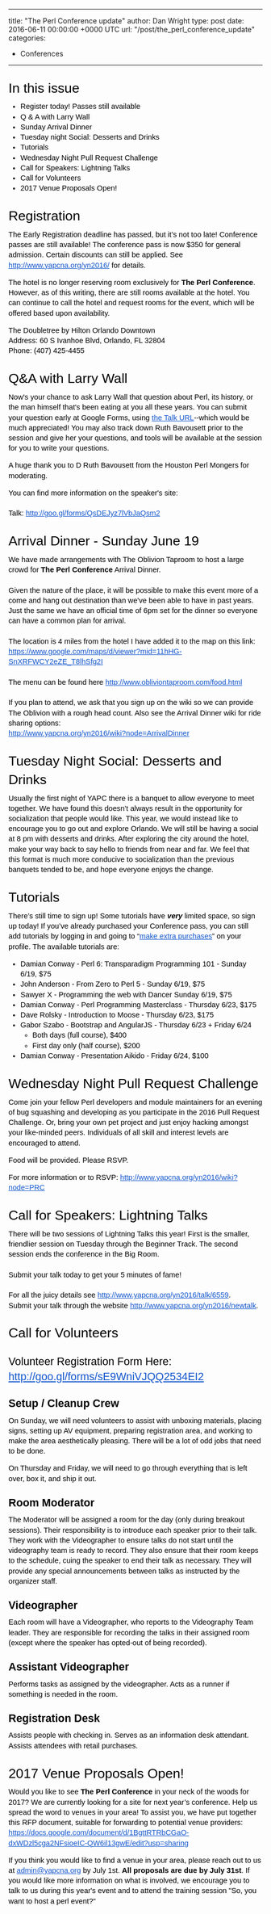 
---
title: "The Perl Conference update"
author: Dan Wright
type: post
date: 2016-06-11 00:00:00 +0000 UTC
url: "/post/the_perl_conference_update"
categories:
 - Conferences

---

<p dir="ltr" style="line-height: 1.38; margin-top: 20pt; margin-bottom: 6pt;" id="docs-internal-guid-fa45f329-4096-3286-d439-d224018cd7f0"><span style="font-size: 26.666666666666664px; font-family: Arial; color: #000000; background-color: transparent; font-weight: 400; font-style: normal; font-variant: normal; text-decoration: none; vertical-align: baseline;">In this issue</span></p>
<ul style="margin-top: 0pt; margin-bottom: 0pt;">
<li dir="ltr" style="list-style-type: disc; font-size: 14.666666666666666px; font-family: Arial; color: #000000; background-color: transparent; font-weight: 400; font-style: normal; font-variant: normal; text-decoration: none; vertical-align: baseline;">
<p dir="ltr" style="line-height: 1.38; margin-top: 0pt; margin-bottom: 0pt;"><span style="font-size: 14.666666666666666px; font-family: Arial; color: #000000; background-color: transparent; font-weight: 400; font-style: normal; font-variant: normal; text-decoration: none; vertical-align: baseline;">Register today! Passes still available</span></p>
</li>
<li dir="ltr" style="list-style-type: disc; font-size: 14.666666666666666px; font-family: Arial; color: #000000; background-color: transparent; font-weight: 400; font-style: normal; font-variant: normal; text-decoration: none; vertical-align: baseline;">
<p dir="ltr" style="line-height: 1.38; margin-top: 0pt; margin-bottom: 0pt;"><span style="font-size: 14.666666666666666px; font-family: Arial; color: #000000; background-color: transparent; font-weight: 400; font-style: normal; font-variant: normal; text-decoration: none; vertical-align: baseline;">Q &amp; A with Larry Wall</span></p>
</li>
<li dir="ltr" style="list-style-type: disc; font-size: 14.666666666666666px; font-family: Arial; color: #000000; background-color: transparent; font-weight: 400; font-style: normal; font-variant: normal; text-decoration: none; vertical-align: baseline;">
<p dir="ltr" style="line-height: 1.38; margin-top: 0pt; margin-bottom: 0pt;"><span style="font-size: 14.666666666666666px; font-family: Arial; color: #000000; background-color: transparent; font-weight: 400; font-style: normal; font-variant: normal; text-decoration: none; vertical-align: baseline;">Sunday Arrival Dinner</span></p>
</li>
<li dir="ltr" style="list-style-type: disc; font-size: 14.666666666666666px; font-family: Arial; color: #000000; background-color: transparent; font-weight: 400; font-style: normal; font-variant: normal; text-decoration: none; vertical-align: baseline;">
<p dir="ltr" style="line-height: 1.38; margin-top: 0pt; margin-bottom: 0pt;"><span style="font-size: 14.666666666666666px; font-family: Arial; color: #000000; background-color: transparent; font-weight: 400; font-style: normal; font-variant: normal; text-decoration: none; vertical-align: baseline;">Tuesday night Social: Desserts and Drinks</span></p>
</li>
<li dir="ltr" style="list-style-type: disc; font-size: 14.666666666666666px; font-family: Arial; color: #000000; background-color: transparent; font-weight: 400; font-style: normal; font-variant: normal; text-decoration: none; vertical-align: baseline;">
<p dir="ltr" style="line-height: 1.38; margin-top: 0pt; margin-bottom: 0pt;"><span style="font-size: 14.666666666666666px; font-family: Arial; color: #000000; background-color: transparent; font-weight: 400; font-style: normal; font-variant: normal; text-decoration: none; vertical-align: baseline;">Tutorials</span></p>
</li>
<li dir="ltr" style="list-style-type: disc; font-size: 14.666666666666666px; font-family: Arial; color: #000000; background-color: transparent; font-weight: 400; font-style: normal; font-variant: normal; text-decoration: none; vertical-align: baseline;">
<p dir="ltr" style="line-height: 1.38; margin-top: 0pt; margin-bottom: 0pt;"><span style="font-size: 14.666666666666666px; font-family: Arial; color: #000000; background-color: transparent; font-weight: 400; font-style: normal; font-variant: normal; text-decoration: none; vertical-align: baseline;">Wednesday Night Pull Request Challenge</span></p>
</li>
<li dir="ltr" style="list-style-type: disc; font-size: 14.666666666666666px; font-family: Arial; color: #000000; background-color: transparent; font-weight: 400; font-style: normal; font-variant: normal; text-decoration: none; vertical-align: baseline;">
<p dir="ltr" style="line-height: 1.38; margin-top: 0pt; margin-bottom: 0pt;"><span style="font-size: 14.666666666666666px; font-family: Arial; color: #000000; background-color: transparent; font-weight: 400; font-style: normal; font-variant: normal; text-decoration: none; vertical-align: baseline;">Call for Speakers: Lightning Talks</span></p>
</li>
<li dir="ltr" style="list-style-type: disc; font-size: 14.666666666666666px; font-family: Arial; color: #000000; background-color: transparent; font-weight: 400; font-style: normal; font-variant: normal; text-decoration: none; vertical-align: baseline;">
<p dir="ltr" style="line-height: 1.38; margin-top: 0pt; margin-bottom: 0pt;"><span style="font-size: 14.666666666666666px; font-family: Arial; color: #000000; background-color: transparent; font-weight: 400; font-style: normal; font-variant: normal; text-decoration: none; vertical-align: baseline;">Call for Volunteers</span></p>
</li>
<li dir="ltr" style="list-style-type: disc; font-size: 14.666666666666666px; font-family: Arial; color: #000000; background-color: transparent; font-weight: 400; font-style: normal; font-variant: normal; text-decoration: none; vertical-align: baseline;">
<p dir="ltr" style="line-height: 1.38; margin-top: 0pt; margin-bottom: 0pt;"><span style="font-size: 14.666666666666666px; font-family: Arial; color: #000000; background-color: transparent; font-weight: 400; font-style: normal; font-variant: normal; text-decoration: none; vertical-align: baseline;">2017 Venue Proposals Open!</span></p>
</li>
</ul>

<p dir="ltr" style="line-height: 1.38; margin-top: 20pt; margin-bottom: 6pt;" id="docs-internal-guid-5bceb8ec-4097-2041-04ba-3a7ab4d9e108"><span style="font-size: 26.666666666666664px; font-family: Arial; color: #000000; background-color: transparent; font-weight: 400; font-style: normal; font-variant: normal; text-decoration: none; vertical-align: baseline;">Registration</span></p>
<p dir="ltr" style="line-height: 1.38; margin-top: 0pt; margin-bottom: 0pt;"><span style="font-size: 14.666666666666666px; font-family: Arial; color: #000000; background-color: transparent; font-weight: 400; font-style: normal; font-variant: normal; text-decoration: none; vertical-align: baseline;">The Early Registration deadline has passed, but it’s not too late! Conference passes are still available! The conference pass is now $350 for general admission.  Certain discounts can still be applied.  See </span><a href="http://www.yapcna.org/yn2016/" style="text-decoration: none;"><span style="font-size: 14.666666666666666px; font-family: Arial; color: #1155cc; background-color: transparent; font-weight: 400; font-style: normal; font-variant: normal; text-decoration: underline; vertical-align: baseline;">http://www.yapcna.org/yn2016/</span></a><span style="font-size: 14.666666666666666px; font-family: Arial; color: #000000; background-color: transparent; font-weight: 400; font-style: normal; font-variant: normal; text-decoration: none; vertical-align: baseline;"> for details.</span></p>
<p></p>
<p dir="ltr" style="line-height: 1.38; margin-top: 0pt; margin-bottom: 0pt;"><span style="font-size: 14.666666666666666px; font-family: Arial; color: #000000; background-color: transparent; font-weight: 400; font-style: normal; font-variant: normal; text-decoration: none; vertical-align: baseline;">The hotel is no longer reserving room exclusively for </span><span style="font-size: 14.666666666666666px; font-family: Arial; color: #000000; background-color: transparent; font-weight: bold; font-style: normal; font-variant: normal; text-decoration: none; vertical-align: baseline;">The Perl Conference</span><span style="font-size: 14.666666666666666px; font-family: Arial; color: #000000; background-color: transparent; font-weight: 400; font-style: normal; font-variant: normal; text-decoration: none; vertical-align: baseline;">.   However, as of this writing, there are still rooms available at the hotel.   You can continue to call the hotel and request rooms for the event, which will be offered based upon availability.</span></p>
<p></p>
<p dir="ltr" style="line-height: 1.38; margin-top: 0pt; margin-bottom: 0pt;"><span style="font-size: 14.666666666666666px; font-family: Arial; color: #000000; background-color: transparent; font-weight: 400; font-style: normal; font-variant: normal; text-decoration: none; vertical-align: baseline;">The Doubletree by Hilton Orlando Downtown</span></p>
<p dir="ltr" style="line-height: 1.38; margin-top: 0pt; margin-bottom: 0pt;"><span style="font-size: 14.666666666666666px; font-family: Arial; color: #000000; background-color: transparent; font-weight: 400; font-style: normal; font-variant: normal; text-decoration: none; vertical-align: baseline;">Address: 60 S Ivanhoe Blvd, Orlando, FL 32804</span><span style="font-size: 14.666666666666666px; font-family: Arial; color: #000000; background-color: transparent; font-weight: 400; font-style: normal; font-variant: normal; text-decoration: none; vertical-align: baseline;"><br class="kix-line-break" /></span><span style="font-size: 14.666666666666666px; font-family: Arial; color: #000000; background-color: transparent; font-weight: 400; font-style: normal; font-variant: normal; text-decoration: none; vertical-align: baseline;">Phone: (407) 425-4455</span></p>
<p dir="ltr" style="line-height: 1.38; margin-top: 20pt; margin-bottom: 6pt;"><span style="font-size: 26.666666666666664px; font-family: Arial; color: #000000; background-color: transparent; font-weight: 400; font-style: normal; font-variant: normal; text-decoration: none; vertical-align: baseline;">Q&amp;A with Larry Wall</span></p>
<p dir="ltr" style="line-height: 1.38; margin-top: 0pt; margin-bottom: 0pt;"><span style="font-size: 14.666666666666666px; font-family: Arial; color: #000000; background-color: transparent; font-weight: 400; font-style: normal; font-variant: normal; text-decoration: none; vertical-align: baseline;">Now's your chance to ask Larry Wall that question about Perl, its history, or the man himself that's been eating at you all these years. You can submit your question early at Google Forms, using </span><a href="https://docs.google.com/forms/d/1khj-weGLFmQvXBA8SrH6i9vlLnflVCuqgfGUFyWTbBw/viewform?c=0&amp;w=1" style="text-decoration: none;"><span style="font-size: 14.666666666666666px; font-family: Arial; color: #1155cc; background-color: transparent; font-weight: 400; font-style: normal; font-variant: normal; text-decoration: underline; vertical-align: baseline;">the Talk URL</span></a><span style="font-size: 14.666666666666666px; font-family: Arial; color: #000000; background-color: transparent; font-weight: 400; font-style: normal; font-variant: normal; text-decoration: none; vertical-align: baseline;">--which would be much appreciated! You may also track down Ruth Bavousett prior to the session and give her your questions, and tools will be available at the session for you to write your questions.</span></p>
<p></p>
<p dir="ltr" style="line-height: 1.38; margin-top: 0pt; margin-bottom: 0pt;"><span style="font-size: 14.666666666666666px; font-family: Arial; color: #000000; background-color: transparent; font-weight: 400; font-style: normal; font-variant: normal; text-decoration: none; vertical-align: baseline;">A huge thank you to D Ruth Bavousett from the Houston Perl Mongers for moderating.</span></p>
<p></p>
<p dir="ltr" style="line-height: 1.38; margin-top: 0pt; margin-bottom: 0pt;"><span style="font-size: 14.666666666666666px; font-family: Arial; color: #000000; background-color: transparent; font-weight: 400; font-style: normal; font-variant: normal; text-decoration: none; vertical-align: baseline;">You can find more information on the speaker's site:</span><span style="font-size: 14.666666666666666px; font-family: Arial; color: #000000; background-color: transparent; font-weight: 400; font-style: normal; font-variant: normal; text-decoration: none; vertical-align: baseline;"><br class="kix-line-break" /></span><span style="font-size: 14.666666666666666px; font-family: Arial; color: #000000; background-color: transparent; font-weight: 400; font-style: normal; font-variant: normal; text-decoration: none; vertical-align: baseline;"><br class="kix-line-break" /></span><span style="font-size: 14.666666666666666px; font-family: Arial; color: #000000; background-color: transparent; font-weight: 400; font-style: normal; font-variant: normal; text-decoration: none; vertical-align: baseline;">Talk: </span><a href="http://goo.gl/forms/QsDEJyz7lVbJaQsm2" style="text-decoration: none;"><span style="font-size: 14.666666666666666px; font-family: Arial; color: #1155cc; background-color: transparent; font-weight: 400; font-style: normal; font-variant: normal; text-decoration: underline; vertical-align: baseline;">http://goo.gl/forms/QsDEJyz7lVbJaQsm2</span></a></p>
<p dir="ltr" style="line-height: 1.38; margin-top: 20pt; margin-bottom: 6pt;"><span style="font-size: 26.666666666666664px; font-family: Arial; color: #000000; background-color: transparent; font-weight: 400; font-style: normal; font-variant: normal; text-decoration: none; vertical-align: baseline;">Arrival Dinner - Sunday June 19</span></p>
<p dir="ltr" style="line-height: 1.38; margin-top: 0pt; margin-bottom: 0pt;"><span style="font-size: 14.666666666666666px; font-family: Arial; color: #000000; background-color: transparent; font-weight: 400; font-style: normal; font-variant: normal; text-decoration: none; vertical-align: baseline;">We have made arrangements with The Oblivion Taproom to host a large crowd for </span><span style="font-size: 14.666666666666666px; font-family: Arial; color: #000000; background-color: transparent; font-weight: bold; font-style: normal; font-variant: normal; text-decoration: none; vertical-align: baseline;">The Perl Conference</span><span style="font-size: 14.666666666666666px; font-family: Arial; color: #000000; background-color: transparent; font-weight: 400; font-style: normal; font-variant: normal; text-decoration: none; vertical-align: baseline;"> Arrival Dinner.</span><span style="font-size: 14.666666666666666px; font-family: Arial; color: #000000; background-color: transparent; font-weight: 400; font-style: normal; font-variant: normal; text-decoration: none; vertical-align: baseline;"><br class="kix-line-break" /></span><span style="font-size: 14.666666666666666px; font-family: Arial; color: #000000; background-color: transparent; font-weight: 400; font-style: normal; font-variant: normal; text-decoration: none; vertical-align: baseline;"><br class="kix-line-break" /></span><span style="font-size: 14.666666666666666px; font-family: Arial; color: #000000; background-color: transparent; font-weight: 400; font-style: normal; font-variant: normal; text-decoration: none; vertical-align: baseline;">Given the nature of the place, it will be possible to make this event more of a come and hang out destination than we've been able to have in past years. Just the same we have an official time of 6pm set for the dinner so everyone can have a common plan for arrival.</span><span style="font-size: 14.666666666666666px; font-family: Arial; color: #000000; background-color: transparent; font-weight: 400; font-style: normal; font-variant: normal; text-decoration: none; vertical-align: baseline;"><br class="kix-line-break" /></span><span style="font-size: 14.666666666666666px; font-family: Arial; color: #000000; background-color: transparent; font-weight: 400; font-style: normal; font-variant: normal; text-decoration: none; vertical-align: baseline;"><br class="kix-line-break" /></span><span style="font-size: 14.666666666666666px; font-family: Arial; color: #000000; background-color: transparent; font-weight: 400; font-style: normal; font-variant: normal; text-decoration: none; vertical-align: baseline;">The location is 4 miles from the hotel I have added it to the map on this link: </span><a href="https://www.google.com/maps/d/viewer?mid=11hHG-SnXRFWCY2eZE_T8lhSfg2I" style="text-decoration: none;"><span style="font-size: 14.666666666666666px; font-family: Arial; color: #1155cc; background-color: transparent; font-weight: 400; font-style: normal; font-variant: normal; text-decoration: underline; vertical-align: baseline;">https://www.google.com/maps/d/viewer?mid=11hHG-SnXRFWCY2eZE_T8lhSfg2I</span><span style="font-size: 14.666666666666666px; font-family: Arial; color: #000000; background-color: transparent; font-weight: 400; font-style: normal; font-variant: normal; text-decoration: none; vertical-align: baseline;"><br class="kix-line-break" /></span><span style="font-size: 14.666666666666666px; font-family: Arial; color: #000000; background-color: transparent; font-weight: 400; font-style: normal; font-variant: normal; text-decoration: none; vertical-align: baseline;"><br class="kix-line-break" /></span></a><span style="font-size: 14.666666666666666px; font-family: Arial; color: #000000; background-color: transparent; font-weight: 400; font-style: normal; font-variant: normal; text-decoration: none; vertical-align: baseline;">The menu can be found here </span><a href="http://www.obliviontaproom.com/food.html" style="text-decoration: none;"><span style="font-size: 14.666666666666666px; font-family: Arial; color: #1155cc; background-color: transparent; font-weight: 400; font-style: normal; font-variant: normal; text-decoration: underline; vertical-align: baseline;">http://www.obliviontaproom.com/food.html</span><span style="font-size: 14.666666666666666px; font-family: Arial; color: #000000; background-color: transparent; font-weight: 400; font-style: normal; font-variant: normal; text-decoration: none; vertical-align: baseline;"><br class="kix-line-break" /></span><span style="font-size: 14.666666666666666px; font-family: Arial; color: #000000; background-color: transparent; font-weight: 400; font-style: normal; font-variant: normal; text-decoration: none; vertical-align: baseline;"><br class="kix-line-break" /></span></a><span style="font-size: 14.666666666666666px; font-family: Arial; color: #000000; background-color: transparent; font-weight: 400; font-style: normal; font-variant: normal; text-decoration: none; vertical-align: baseline;">If you plan to attend, we ask that you sign up on the wiki so we can provide The Oblivion with a rough head count. Also see the Arrival Dinner wiki for ride sharing options:</span><span style="font-size: 14.666666666666666px; font-family: Arial; color: #000000; background-color: transparent; font-weight: 400; font-style: normal; font-variant: normal; text-decoration: none; vertical-align: baseline;"><br class="kix-line-break" /></span><a href="http://www.yapcna.org/yn2016/wiki?node=ArrivalDinner" style="text-decoration: none;"><span style="font-size: 14.666666666666666px; font-family: Arial; color: #1155cc; background-color: transparent; font-weight: 400; font-style: normal; font-variant: normal; text-decoration: underline; vertical-align: baseline;">http://www.yapcna.org/yn2016/wiki?node=ArrivalDinner</span></a></p>
<p dir="ltr" style="line-height: 1.38; margin-top: 20pt; margin-bottom: 6pt;"><span style="font-size: 26.666666666666664px; font-family: Arial; color: #000000; background-color: transparent; font-weight: 400; font-style: normal; font-variant: normal; text-decoration: none; vertical-align: baseline;">Tuesday Night Social: Desserts and Drinks</span></p>
<p dir="ltr" style="line-height: 1.38; margin-top: 0pt; margin-bottom: 0pt;"><span style="font-size: 14.666666666666666px; font-family: Arial; color: #000000; background-color: transparent; font-weight: 400; font-style: normal; font-variant: normal; text-decoration: none; vertical-align: baseline;">Usually the first night of YAPC there is a banquet to allow everyone to meet together.  We have found this doesn’t always result in the opportunity for socialization that people would like. This year, we would instead like to encourage you to go out and explore Orlando.  We will still be having a social at 8 pm with desserts and drinks.  After exploring the city around the hotel, make your way back to say hello to friends from near and far.  We feel that this format is much more conducive to socialization than the previous banquets tended to be, and hope everyone enjoys the change.</span></p>
<p dir="ltr" style="line-height: 1.38; margin-top: 20pt; margin-bottom: 6pt;"><span style="font-size: 26.666666666666664px; font-family: Arial; color: #000000; background-color: transparent; font-weight: 400; font-style: normal; font-variant: normal; text-decoration: none; vertical-align: baseline;">Tutorials</span></p>
<p dir="ltr" style="line-height: 1.38; margin-top: 0pt; margin-bottom: 0pt;"><span style="font-size: 14.666666666666666px; font-family: Arial; color: #000000; background-color: transparent; font-weight: 400; font-style: normal; font-variant: normal; text-decoration: none; vertical-align: baseline;">There’s still time to sign up! Some tutorials have </span><span style="font-size: 14.666666666666666px; font-family: Arial; color: #000000; background-color: transparent; font-weight: bold; font-style: italic; font-variant: normal; text-decoration: none; vertical-align: baseline;">very</span><span style="font-size: 14.666666666666666px; font-family: Arial; color: #000000; background-color: transparent; font-weight: 400; font-style: normal; font-variant: normal; text-decoration: none; vertical-align: baseline;"> limited space, so sign up today!  If you’ve already purchased your Conference pass, you can still add tutorials by logging in and going to “</span><a href="http://www.yapcna.org/yn2016/purchase" style="text-decoration: none;"><span style="font-size: 14.666666666666666px; font-family: Arial; color: #1155cc; background-color: transparent; font-weight: 400; font-style: normal; font-variant: normal; text-decoration: underline; vertical-align: baseline;">make extra purchases</span></a><span style="font-size: 14.666666666666666px; font-family: Arial; color: #000000; background-color: transparent; font-weight: 400; font-style: normal; font-variant: normal; text-decoration: none; vertical-align: baseline;">” on your profile.  The available tutorials are:</span></p>
<p></p>
<ul style="margin-top: 0pt; margin-bottom: 0pt;">
<li dir="ltr" style="list-style-type: disc; font-size: 14.666666666666666px; font-family: Arial; color: #000000; background-color: transparent; font-weight: 400; font-style: normal; font-variant: normal; text-decoration: none; vertical-align: baseline;">
<p dir="ltr" style="line-height: 1.38; margin-top: 0pt; margin-bottom: 0pt;"><span style="font-size: 14.666666666666666px; font-family: Arial; color: #000000; background-color: transparent; font-weight: 400; font-style: normal; font-variant: normal; text-decoration: none; vertical-align: baseline;">Damian Conway - Perl 6: Transparadigm Programming 101 - Sunday 6/19, $75</span></p>
</li>
<li dir="ltr" style="list-style-type: disc; font-size: 14.666666666666666px; font-family: Arial; color: #000000; background-color: transparent; font-weight: 400; font-style: normal; font-variant: normal; text-decoration: none; vertical-align: baseline;">
<p dir="ltr" style="line-height: 1.38; margin-top: 0pt; margin-bottom: 0pt;"><span style="font-size: 14.666666666666666px; font-family: Arial; color: #000000; background-color: transparent; font-weight: 400; font-style: normal; font-variant: normal; text-decoration: none; vertical-align: baseline;">John Anderson - From Zero to Perl 5 - Sunday 6/19, $75</span></p>
</li>
<li dir="ltr" style="list-style-type: disc; font-size: 14.666666666666666px; font-family: Arial; color: #000000; background-color: transparent; font-weight: 400; font-style: normal; font-variant: normal; text-decoration: none; vertical-align: baseline;">
<p dir="ltr" style="line-height: 1.38; margin-top: 0pt; margin-bottom: 0pt;"><span style="font-size: 14.666666666666666px; font-family: Arial; color: #000000; background-color: transparent; font-weight: 400; font-style: normal; font-variant: normal; text-decoration: none; vertical-align: baseline;">Sawyer X - Programming the web with Dancer Sunday 6/19, $75</span></p>
</li>
<li dir="ltr" style="list-style-type: disc; font-size: 14.666666666666666px; font-family: Arial; color: #000000; background-color: transparent; font-weight: 400; font-style: normal; font-variant: normal; text-decoration: none; vertical-align: baseline;">
<p dir="ltr" style="line-height: 1.38; margin-top: 0pt; margin-bottom: 0pt;"><span style="font-size: 14.666666666666666px; font-family: Arial; color: #000000; background-color: transparent; font-weight: 400; font-style: normal; font-variant: normal; text-decoration: none; vertical-align: baseline;">Damian Conway - Perl Programming Masterclass - Thursday 6/23, $175</span></p>
</li>
<li dir="ltr" style="list-style-type: disc; font-size: 14.666666666666666px; font-family: Arial; color: #000000; background-color: transparent; font-weight: 400; font-style: normal; font-variant: normal; text-decoration: none; vertical-align: baseline;">
<p dir="ltr" style="line-height: 1.38; margin-top: 0pt; margin-bottom: 0pt;"><span style="font-size: 14.666666666666666px; font-family: Arial; color: #000000; background-color: transparent; font-weight: 400; font-style: normal; font-variant: normal; text-decoration: none; vertical-align: baseline;">Dave Rolsky - Introduction to Moose - Thursday 6/23, $175</span></p>
</li>
<li dir="ltr" style="list-style-type: disc; font-size: 14.666666666666666px; font-family: Arial; color: #000000; background-color: transparent; font-weight: 400; font-style: normal; font-variant: normal; text-decoration: none; vertical-align: baseline;">
<p dir="ltr" style="line-height: 1.38; margin-top: 0pt; margin-bottom: 0pt;"><span style="font-size: 14.666666666666666px; font-family: Arial; color: #000000; background-color: transparent; font-weight: 400; font-style: normal; font-variant: normal; text-decoration: none; vertical-align: baseline;">Gabor Szabo - Bootstrap and AngularJS - Thursday 6/23 + Friday 6/24</span><span style="font-size: 14.666666666666666px; font-family: Arial; color: #000000; background-color: transparent; font-weight: 400; font-style: normal; font-variant: normal; text-decoration: none; vertical-align: baseline;">    </span><span style="font-size: 14.666666666666666px; font-family: Arial; color: #000000; background-color: transparent; font-weight: 400; font-style: normal; font-variant: normal; text-decoration: none; vertical-align: baseline;">    </span></p>
</li>
<ul style="margin-top: 0pt; margin-bottom: 0pt;">
<li dir="ltr" style="list-style-type: circle; font-size: 14.666666666666666px; font-family: Arial; color: #000000; background-color: transparent; font-weight: 400; font-style: normal; font-variant: normal; text-decoration: none; vertical-align: baseline;">
<p dir="ltr" style="line-height: 1.38; margin-top: 0pt; margin-bottom: 0pt;"><span style="font-size: 14.666666666666666px; font-family: Arial; color: #000000; background-color: transparent; font-weight: 400; font-style: normal; font-variant: normal; text-decoration: none; vertical-align: baseline;">Both days (full course), $400</span></p>
</li>
<li dir="ltr" style="list-style-type: circle; font-size: 14.666666666666666px; font-family: Arial; color: #000000; background-color: transparent; font-weight: 400; font-style: normal; font-variant: normal; text-decoration: none; vertical-align: baseline;">
<p dir="ltr" style="line-height: 1.38; margin-top: 0pt; margin-bottom: 0pt;"><span style="font-size: 14.666666666666666px; font-family: Arial; color: #000000; background-color: transparent; font-weight: 400; font-style: normal; font-variant: normal; text-decoration: none; vertical-align: baseline;">First day only (half course), $200</span></p>
</li>
</ul>
<li dir="ltr" style="list-style-type: disc; font-size: 14.666666666666666px; font-family: Arial; color: #000000; background-color: transparent; font-weight: 400; font-style: normal; font-variant: normal; text-decoration: none; vertical-align: baseline;">
<p dir="ltr" style="line-height: 1.38; margin-top: 0pt; margin-bottom: 0pt;"><span style="font-size: 14.666666666666666px; font-family: Arial; color: #000000; background-color: transparent; font-weight: 400; font-style: normal; font-variant: normal; text-decoration: none; vertical-align: baseline;">Damian Conway - Presentation Aikido - Friday 6/24, $100</span></p>
</li>
</ul>
<p dir="ltr" style="line-height: 1.38; margin-top: 20pt; margin-bottom: 6pt;"><span style="font-size: 26.666666666666664px; font-family: Arial; color: #000000; background-color: transparent; font-weight: 400; font-style: normal; font-variant: normal; text-decoration: none; vertical-align: baseline;">Wednesday Night Pull Request Challenge</span></p>
<p dir="ltr" style="line-height: 1.38; margin-top: 0pt; margin-bottom: 0pt;"><span style="font-size: 14.666666666666666px; font-family: Arial; color: #000000; background-color: transparent; font-weight: 400; font-style: normal; font-variant: normal; text-decoration: none; vertical-align: baseline;">Come join your fellow Perl developers and module maintainers for an evening of bug squashing and developing as you participate in the 2016 Pull Request Challenge. Or, bring your own pet project and just enjoy hacking amongst your like-minded peers. Individuals of all skill and interest levels are encouraged to attend.</span></p>
<p></p>
<p dir="ltr" style="line-height: 1.38; margin-top: 0pt; margin-bottom: 0pt;"><span style="font-size: 14.666666666666666px; font-family: Arial; color: #000000; background-color: transparent; font-weight: 400; font-style: normal; font-variant: normal; text-decoration: none; vertical-align: baseline;">Food will be provided. Please RSVP.</span></p>
<p></p>
<p dir="ltr" style="line-height: 1.38; margin-top: 0pt; margin-bottom: 0pt;"><span style="font-size: 14.666666666666666px; font-family: Arial; color: #000000; background-color: transparent; font-weight: 400; font-style: normal; font-variant: normal; text-decoration: none; vertical-align: baseline;">For more information or to RSVP: </span><a href="http://www.yapcna.org/yn2016/wiki?node=PRC" style="text-decoration: none;"><span style="font-size: 14.666666666666666px; font-family: Arial; color: #1155cc; background-color: transparent; font-weight: 400; font-style: normal; font-variant: normal; text-decoration: underline; vertical-align: baseline;">http://www.yapcna.org/yn2016/wiki?node=PRC</span></a></p>
<p dir="ltr" style="line-height: 1.38; margin-top: 20pt; margin-bottom: 6pt;"><span style="font-size: 26.666666666666664px; font-family: Arial; color: #000000; background-color: transparent; font-weight: 400; font-style: normal; font-variant: normal; text-decoration: none; vertical-align: baseline;">Call for Speakers: Lightning Talks</span></p>
<p dir="ltr" style="line-height: 1.38; margin-top: 0pt; margin-bottom: 0pt;"><span style="font-size: 14.666666666666666px; font-family: Arial; color: #000000; background-color: transparent; font-weight: 400; font-style: normal; font-variant: normal; text-decoration: none; vertical-align: baseline;">There will be two sessions of Lightning Talks this year!  First is the smaller, friendlier session on Tuesday through the Beginner Track. The second session ends the conference in the Big Room.</span><span style="font-size: 14.666666666666666px; font-family: Arial; color: #000000; background-color: transparent; font-weight: 400; font-style: normal; font-variant: normal; text-decoration: none; vertical-align: baseline;"><br class="kix-line-break" /></span><span style="font-size: 14.666666666666666px; font-family: Arial; color: #000000; background-color: transparent; font-weight: 400; font-style: normal; font-variant: normal; text-decoration: none; vertical-align: baseline;"><br class="kix-line-break" /></span><span style="font-size: 14.666666666666666px; font-family: Arial; color: #000000; background-color: transparent; font-weight: 400; font-style: normal; font-variant: normal; text-decoration: none; vertical-align: baseline;">Submit your talk today to get your 5 minutes of fame!</span><span style="font-size: 14.666666666666666px; font-family: Arial; color: #000000; background-color: transparent; font-weight: 400; font-style: normal; font-variant: normal; text-decoration: none; vertical-align: baseline;"><br class="kix-line-break" /></span><span style="font-size: 14.666666666666666px; font-family: Arial; color: #000000; background-color: transparent; font-weight: 400; font-style: normal; font-variant: normal; text-decoration: none; vertical-align: baseline;"><br class="kix-line-break" /></span><span style="font-size: 14.666666666666666px; font-family: Arial; color: #000000; background-color: transparent; font-weight: 400; font-style: normal; font-variant: normal; text-decoration: none; vertical-align: baseline;">For all the juicy details see </span><a href="http://www.yapcna.org/yn2016/talk/6559" style="text-decoration: none;"><span style="font-size: 14.666666666666666px; font-family: Arial; color: #1155cc; background-color: transparent; font-weight: 400; font-style: normal; font-variant: normal; text-decoration: underline; vertical-align: baseline;">http://www.yapcna.org/yn2016/talk/6559</span></a><span style="font-size: 14.666666666666666px; font-family: Arial; color: #000000; background-color: transparent; font-weight: 400; font-style: normal; font-variant: normal; text-decoration: none; vertical-align: baseline;">.</span><span style="font-size: 14.666666666666666px; font-family: Arial; color: #000000; background-color: transparent; font-weight: 400; font-style: normal; font-variant: normal; text-decoration: none; vertical-align: baseline;"><br class="kix-line-break" /></span><span style="font-size: 14.666666666666666px; font-family: Arial; color: #000000; background-color: transparent; font-weight: 400; font-style: normal; font-variant: normal; text-decoration: none; vertical-align: baseline;">Submit your talk through the website </span><a href="http://www.yapcna.org/yn2016/newtalk" style="text-decoration: none;"><span style="font-size: 14.666666666666666px; font-family: Arial; color: #1155cc; background-color: transparent; font-weight: 400; font-style: normal; font-variant: normal; text-decoration: underline; vertical-align: baseline;">http://www.yapcna.org/yn2016/newtalk</span></a><span style="font-size: 14.666666666666666px; font-family: Arial; color: #000000; background-color: transparent; font-weight: 400; font-style: normal; font-variant: normal; text-decoration: none; vertical-align: baseline;">.</span></p>
<p dir="ltr" style="line-height: 1.38; margin-top: 20pt; margin-bottom: 6pt;"><span style="font-size: 26.666666666666664px; font-family: Arial; color: #000000; background-color: transparent; font-weight: 400; font-style: normal; font-variant: normal; text-decoration: none; vertical-align: baseline;">Call for Volunteers</span></p>
<p dir="ltr" style="line-height: 1.38; margin-top: 18pt; margin-bottom: 6pt;"><span style="font-size: 21.333333333333332px; font-family: Arial; color: #000000; background-color: transparent; font-weight: 400; font-style: normal; font-variant: normal; text-decoration: none; vertical-align: baseline;">Volunteer Registration Form Here:   </span><a href="http://goo.gl/forms/sE9WniVJQQ2534EI2" style="text-decoration: none;"><span style="font-size: 21.333333333333332px; font-family: Arial; color: #1155cc; background-color: transparent; font-weight: 400; font-style: normal; font-variant: normal; text-decoration: underline; vertical-align: baseline;">http://goo.gl/forms/sE9WniVJQQ2534EI2</span></a></p>
<h2 dir="ltr" style="line-height: 1.38; margin-top: 18pt; margin-bottom: 6pt;"><span style="font-size: 21.333333333333332px; font-family: Arial; color: #000000; background-color: transparent; font-weight: bold; font-style: normal; font-variant: normal; text-decoration: none; vertical-align: baseline;">Setup / Cleanup Crew</span></h2>
<p dir="ltr" style="line-height: 1.38; margin-top: 0pt; margin-bottom: 0pt;"><span style="font-size: 14.666666666666666px; font-family: Arial; color: #000000; background-color: transparent; font-weight: 400; font-style: normal; font-variant: normal; text-decoration: none; vertical-align: baseline;">On Sunday, we will need volunteers to assist with unboxing materials, placing signs, setting up AV equipment, preparing registration area, and working to make the area aesthetically pleasing.  There will be a lot of odd jobs that need to be done.</span></p>
<p></p>
<p dir="ltr" style="line-height: 1.38; margin-top: 0pt; margin-bottom: 0pt;"><span style="font-size: 14.666666666666666px; font-family: Arial; color: #000000; background-color: transparent; font-weight: 400; font-style: normal; font-variant: normal; text-decoration: none; vertical-align: baseline;">On Thursday and Friday, we will need to go through everything that is left over, box it, and ship it out.</span></p>
<h2 dir="ltr" style="line-height: 1.38; margin-top: 18pt; margin-bottom: 6pt;"><span style="font-size: 21.333333333333332px; font-family: Arial; color: #000000; background-color: transparent; font-weight: bold; font-style: normal; font-variant: normal; text-decoration: none; vertical-align: baseline;">Room Moderator</span></h2>
<p dir="ltr" style="line-height: 1.38; margin-top: 0pt; margin-bottom: 0pt;"><span style="font-size: 14.666666666666666px; font-family: Arial; color: #000000; background-color: transparent; font-weight: 400; font-style: normal; font-variant: normal; text-decoration: none; vertical-align: baseline;">The Moderator will be assigned a room for the day (only during breakout sessions).  Their responsibility is to introduce each speaker prior to their talk.  They work with the Videographer to ensure talks do not start until the videography team is ready to record.  They also ensure that their room keeps to the schedule, cuing the speaker to end their talk as necessary.  They will provide any special announcements between talks as instructed by the organizer staff.</span></p>
<h2 dir="ltr" style="line-height: 1.38; margin-top: 18pt; margin-bottom: 6pt;"><span style="font-size: 21.333333333333332px; font-family: Arial; color: #000000; background-color: transparent; font-weight: bold; font-style: normal; font-variant: normal; text-decoration: none; vertical-align: baseline;">Videographer</span></h2>
<p dir="ltr" style="line-height: 1.38; margin-top: 0pt; margin-bottom: 0pt;"><span style="font-size: 14.666666666666666px; font-family: Arial; color: #000000; background-color: transparent; font-weight: 400; font-style: normal; font-variant: normal; text-decoration: none; vertical-align: baseline;">Each room will have a Videographer, who reports to the Videography Team leader.  They are responsible for recording the talks in their assigned room (except where the speaker has opted-out of being recorded).</span></p>
<h2 dir="ltr" style="line-height: 1.38; margin-top: 18pt; margin-bottom: 6pt;"><span style="font-size: 21.333333333333332px; font-family: Arial; color: #000000; background-color: transparent; font-weight: bold; font-style: normal; font-variant: normal; text-decoration: none; vertical-align: baseline;">Assistant Videographer</span></h2>
<p dir="ltr" style="line-height: 1.38; margin-top: 0pt; margin-bottom: 0pt;"><span style="font-size: 14.666666666666666px; font-family: Arial; color: #000000; background-color: transparent; font-weight: 400; font-style: normal; font-variant: normal; text-decoration: none; vertical-align: baseline;">Performs tasks as assigned by the videographer.  Acts as a runner if something is needed in the room.</span></p>
<h2 dir="ltr" style="line-height: 1.38; margin-top: 18pt; margin-bottom: 6pt;"><span style="font-size: 21.333333333333332px; font-family: Arial; color: #000000; background-color: transparent; font-weight: bold; font-style: normal; font-variant: normal; text-decoration: none; vertical-align: baseline;">Registration Desk</span></h2>
<p dir="ltr" style="line-height: 1.38; margin-top: 0pt; margin-bottom: 0pt;"><span style="font-size: 14.666666666666666px; font-family: Arial; color: #000000; background-color: transparent; font-weight: 400; font-style: normal; font-variant: normal; text-decoration: none; vertical-align: baseline;">Assists people with checking in.  Serves as an information desk attendant.  Assists attendees with retail purchases.</span></p>
<p dir="ltr" style="line-height: 1.38; margin-top: 20pt; margin-bottom: 6pt;"><span style="font-size: 26.666666666666664px; font-family: Arial; color: #000000; background-color: transparent; font-weight: 400; font-style: normal; font-variant: normal; text-decoration: none; vertical-align: baseline;">2017 Venue Proposals Open!</span></p>
<p dir="ltr" style="line-height: 1.38; margin-top: 0pt; margin-bottom: 0pt;"><span style="font-size: 14.666666666666666px; font-family: Arial; color: #000000; background-color: transparent; font-weight: 400; font-style: normal; font-variant: normal; text-decoration: none; vertical-align: baseline;">Would you like to see </span><span style="font-size: 14.666666666666666px; font-family: Arial; color: #000000; background-color: transparent; font-weight: bold; font-style: normal; font-variant: normal; text-decoration: none; vertical-align: baseline;">The Perl Conference</span><span style="font-size: 14.666666666666666px; font-family: Arial; color: #000000; background-color: transparent; font-weight: 400; font-style: normal; font-variant: normal; text-decoration: none; vertical-align: baseline;"> in your neck of the woods for 2017?  We are currently looking for a site for next year’s conference.  Help us spread the word to venues in your area!  To assist you, we have put together this RFP document, suitable for forwarding to potential venue providers:  </span><a href="https://docs.google.com/document/d/1BgttRTRbCGaO-dxWDzl5cga2NFsioeIC-QW6il13gwE/edit?usp=sharing" style="text-decoration: none;"><span style="font-size: 14.666666666666666px; font-family: Arial; color: #1155cc; background-color: transparent; font-weight: 400; font-style: normal; font-variant: normal; text-decoration: underline; vertical-align: baseline;">https://docs.google.com/document/d/1BgttRTRbCGaO-dxWDzl5cga2NFsioeIC-QW6il13gwE/edit?usp=sharing</span></a><span style="font-size: 14.666666666666666px; font-family: Arial; color: #000000; background-color: transparent; font-weight: 400; font-style: normal; font-variant: normal; text-decoration: none; vertical-align: baseline;"> </span></p>
<p></p>
<p dir="ltr" style="line-height: 1.38; margin-top: 0pt; margin-bottom: 0pt;"><span style="font-size: 14.666666666666666px; font-family: Arial; color: #000000; background-color: transparent; font-weight: 400; font-style: normal; font-variant: normal; text-decoration: none; vertical-align: baseline;">If you think you would like to find a venue in your area, please reach out to us at </span><a href="mailto:admin@yapcna.org" style="text-decoration: none;"><span style="font-size: 14.666666666666666px; font-family: Arial; color: #1155cc; background-color: transparent; font-weight: 400; font-style: normal; font-variant: normal; text-decoration: underline; vertical-align: baseline;">admin@yapcna.org</span></a><span style="font-size: 14.666666666666666px; font-family: Arial; color: #000000; background-color: transparent; font-weight: 400; font-style: normal; font-variant: normal; text-decoration: none; vertical-align: baseline;"> by July 1st.  </span><span style="font-size: 14.666666666666666px; font-family: Arial; color: #000000; background-color: transparent; font-weight: bold; font-style: normal; font-variant: normal; text-decoration: none; vertical-align: baseline;">All proposals are due by July 31st</span><span style="font-size: 14.666666666666666px; font-family: Arial; color: #000000; background-color: transparent; font-weight: 400; font-style: normal; font-variant: normal; text-decoration: none; vertical-align: baseline;">.  If you would like more information on what is involved, we encourage you to talk to us during this year's event and to attend the training session "So, you want to host a perl event?"</span></p>

